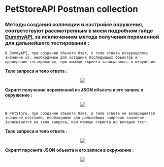 # PetStoreAPI Postman collection

### Методы создания коллекции и настройке окружения, соответствуют рассмотренным в моем подробном гайде [DummyAPI](https://github.com/egorsoroka8/postman/blob/main/dummyAPI/readme.md), за исключением метода получения переменной для дальнейшего тестирования :

```
В DummyAPI, при создании объекта User, в теле ответа возвращалось значение id, необходимое для создания последующих объектов и проведения тестирования, при помощи скрипта записывалось в окружение.
```


**Тело запроса и тело ответа :**
<p align="center">
    <img src="https://user-images.githubusercontent.com/112896404/203510992-fcb127f2-779d-4fad-9e7f-f74915fe30e4.png">
</p>

**Скрипт получение переменной из JSON объекта и его запись в окружение :**

<p align="center">
  <img src="https://user-images.githubusercontent.com/112896404/203511486-8a45d313-c68d-4f1c-9215-3c76f2eee192.png">
</p>

```
В PetStore, при создании объекта User, в теле ответа не возвращается значение username, необходимое для дальнейших запросов значение записывается из тела запроса, при помощи скрипта во вкладке тест.
```

**Тело запроса и тело ответа :**

<p align="center">
  <img src="https://user-images.githubusercontent.com/112896404/203508936-439d69ca-6589-407f-9a17-1c1b57e75b6f.png">
</p>

**Скрипт парсинга JSON объекта и его записи в окружение :**

<p align="center">
  <img src="https://user-images.githubusercontent.com/112896404/203509046-daba6cc2-801e-40d0-a728-cfed9e0f676b.png">
</p>
